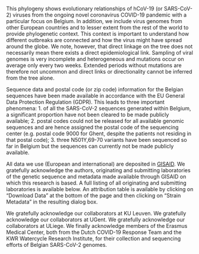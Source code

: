 This phylogeny shows evolutionary relationships of hCoV-19 (or SARS-CoV-2) viruses from the ongoing novel coronavirus COVID-19 pandemic with a particular focus on Belgium. In addition, we include virus genomes from other European countries and to lesser extent from the rest of the world to provide phylogenetic context. This context is important to understand how different outbreaks are connected and how the virus might have spread around the globe. We note, however, that direct linkage on the tree does not necessarily mean there exists a direct epidemiological link. Sampling of viral genomes is very incomplete and heterogeneous and mutations occur on average only every two weeks. Extended periods without mutations are therefore not uncommon and direct links or directionality cannot be inferred from the tree alone.

Sequence data and postal code (or zip code) information for the Belgian sequences have been made available in accordance with the EU General Data Protection Regulation (GDPR).
This leads to three important phenomena: 1. of all the SARS-CoV-2 sequences generated within Belgium, a significant proportion have not been cleared to be made publicly available; 2. postal codes could not be released for all available genomic sequences and are hence assigned the postal code of the sequencing center (e.g. postal code 9000 for Ghent, despite the patients not residing in that postal code); 3. three N501Y,69-70 variants have been sequenced so far in Belgium but the sequences can currently not be made publicly available.

All data we use (European and international) are deposited in [GISAID](https://www.gisaid.org/). We gratefully acknowledge the authors, originating and submitting laboratories of the genetic sequence and metadata made available through GISAID on which this research is based. A full listing of all originating and submitting laboratories is available below. An attribution table is available by clicking on “Download Data” at the bottom of the page and then clicking on “Strain Metadata” in the resulting dialog box.

We gratefully acknowledge our collaborators at KU Leuven.
We gratefully acknowledge our collaborators at UGent.
We gratefully acknowledge our collaborators at ULiege.
We finally acknowledge members of the Erasmus Medical Center, both from the Dutch COVID-19 Response Team and the KWR Watercycle Research Institute, for their collection and sequencing efforts of Belgian SARS-CoV-2 genomes.
